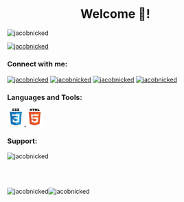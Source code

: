 <h1 align="center">Welcome 👋!</h1>
<p align="left"> <img src="https://komarev.com/ghpvc/?username=jacobnicked&label=Profile%20views&color=0f0f0f&style=flat" alt="jacobnicked" /> </p>

<p align="left"> <a href="https://twitter.com/jacobnicked" target="blank"><img src="https://img.shields.io/twitter/follow/jacobnicked?logo=twitter&style=for-the-badge" alt="jacobnicked" /></a></p>

<h3 align="left">Connect with me:</h3>
<p align="left">
<a href="https://twitter.com/jacobnicked" target="blank"><img align="center" src="https://raw.githubusercontent.com/rahuldkjain/github-profile-readme-generator/master/src/images/icons/Social/twitter.svg" alt="jacobnicked" height="30" width="40" /></a>
<a href="https://fb.com/jacobnicked" target="blank"><img align="center" src="https://raw.githubusercontent.com/rahuldkjain/github-profile-readme-generator/master/src/images/icons/Social/facebook.svg" alt="jacobnicked" height="30" width="40" /></a>
<a href="https://instagram.com/jacobnicked" target="blank"><img align="center" src="https://raw.githubusercontent.com/rahuldkjain/github-profile-readme-generator/master/src/images/icons/Social/instagram.svg" alt="jacobnicked" height="30" width="40" /></a>
<a href="https://www.youtube.com/c/jacobnicked" target="blank"><img align="center" src="https://raw.githubusercontent.com/rahuldkjain/github-profile-readme-generator/master/src/images/icons/Social/youtube.svg" alt="jacobnicked" height="30" width="40" /></a>
</p>

<h3 align="left">Languages and Tools:</h3>
<p align="left"> <a href="https://www.w3schools.com/css/" target="_blank" rel="noreferrer"> <img src="https://raw.githubusercontent.com/devicons/devicon/master/icons/css3/css3-original-wordmark.svg" alt="css3" width="40" height="40"/> </a> <a href="https://www.w3.org/html/" target="_blank" rel="noreferrer"> <img src="https://raw.githubusercontent.com/devicons/devicon/master/icons/html5/html5-original-wordmark.svg" alt="html5" width="40" height="40"/> </a> </p>

<h3 align="left">Support:</h3>
<p><a href="https://www.buymeacoffee.com/jacobnicked"> <img align="left" src="https://cdn.buymeacoffee.com/buttons/v2/default-yellow.png" height="50" width="210" alt="jacobnicked" /></a></p>

<br><br><br><br>

<div>
  &nbsp;<img align="left" src="https://github-readme-stats.vercel.app/api?username=jacobnicked&show_icons=true&theme=dark&locale=en" alt="jacobnicked" />
  <img align="left" src="https://github-readme-stats.vercel.app/api/top-langs?username=jacobnicked&show_icons=true&theme=dark&locale=en&layout=compact" alt="jacobnicked" />
</div>
<br>
